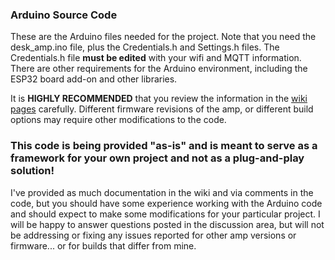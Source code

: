 ### Arduino Source Code

These are the Arduino files needed for the project.  Note that you need the desk_amp.ino file, plus the Credentials.h and Settings.h files.  The Credentials.h file **must be edited** with your wifi and MQTT information.  There are other requirements for the Arduino environment, including the ESP32 board add-on and other libraries.

It is **HIGHLY RECOMMENDED** that you review the information in the [wiki pages](https:/Resinchem/Arylic-Amp-MQTT/wiki) carefully.  Different firmware revisions of the amp, or different build options may require other modifications to the code.

### This code is being provided "as-is" and is meant to serve as a framework for your own project and not as a plug-and-play solution!

I've provided as much documentation in the wiki and via comments in the code, but you should have some experience working with the Arduino code and should expect to make some modifications for your particular project.  I will be happy to answer questions posted in the discussion area, but will not be addressing or fixing any issues reported for other amp versions or firmware... or for builds that differ from mine.
